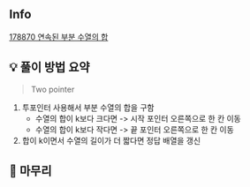## Info
[178870 연속된 부분 수열의 합](https://school.programmers.co.kr/learn/courses/30/lessons/178870)

## 💡 풀이 방법 요약
> Two pointer
1. 투포인터 사용해서 부분 수열의 합을 구함
    - 수열의 합이 k보다 크다면 -> 시작 포인터 오른쪽으로 한 칸 이동
    - 수열의 합이 k보다 작다면 -> 끝 포인터 오른쪽으로 한 칸 이동
2. 합이 k이면서 수열의 길이가 더 짧다면 정답 배열을 갱신

## 🙂 마무리


